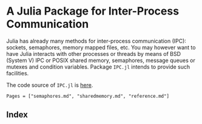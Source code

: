 # A Julia Package for Inter-Process Communication

Julia has already many methods for inter-process communication (IPC): sockets,
semaphores, memory mapped files, etc.  You may however want to have Julia
interacts with other processes or threads by means of BSD (System V) IPC or
POSIX shared memory, semaphores, message queues or mutexes and condition
variables.  Package `IPC.jl` intends to provide such facilities.

The code source of `IPC.jl` is [here](https://github.com/emmt/IPC.jl).

```@contents
Pages = ["semaphores.md", "sharedmemory.md", "reference.md"]
```

## Index

```@index
```
